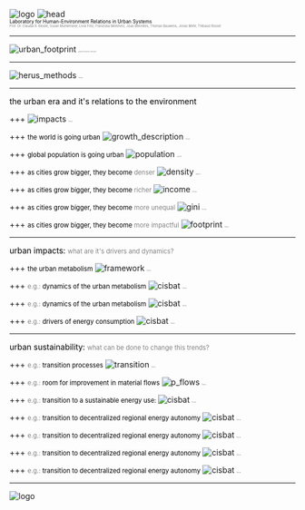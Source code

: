 ![logo](pics/herus_m.png)
![head](pics/head.png)
<br>
<span style="color:black; font-size: 0.6em;">Laboratory for Human-Environment Relations in Urban Systems</span>
<br>
<span style="color:gray; font-size: 0.4em;">Prof. Dr. Claudia R. Binder, Susan Mühlemeier, Livia Fritz, Franziska Meinherz, Joao Meirelles, Thomas Bauwens, Jonas Mehr, Thibaud Rossel</span>

---
![urban_footprint](pics/urban_footprint.jpg)
<span style="color:grey; font-size: 0.2em;">global footprint network</span>

---
![herus_methods](pics/herus_methods.png)
<span style="color:grey; font-size: 0.2em;">herus</span>

---
<span style="color:black; font-size: 1em;">the urban era and it's relations to the environment</span>

+++
![impacts](pics/impacts.png)
<span style="color:grey; font-size: 0.2em;">herus</span>

+++
<span style="color:black; font-size: 0.8em;">the world is going urban</span>
![growth_description](pics/growth2.png)
<span style="color:grey; font-size: 0.2em;">herus</span>

+++
<span style="color:black; font-size: 0.8em;">global population is going urban</span>
![population](https://www.youtube.com/embed/Yi-rEL8i46Y?ecver=2)
<span style="color:grey; font-size: 0.2em;">unicef</span>

+++
<span style="color:black; font-size: 0.8em;">as cities grow bigger, they become  </span><span style="color:grey; font-size: 0.8em;">  denser</span>
![density](https://player.vimeo.com/video/55874193)
<span style="color:grey; font-size: 0.2em;">plan b</span>


+++
<span style="color:black; font-size: 0.8em;">as cities grow bigger, they become  </span><span style="color:grey; font-size: 0.8em;">  richer</span>
![income](pics/urban_income.png)
<span style="color:grey; font-size: 0.2em;">herus</span>


+++
<span style="color:black; font-size: 0.8em;">as cities grow bigger, they become  </span><span style="color:grey; font-size: 0.8em;">  more unequal</span>
![gini](pics/gini.png)
<span style="color:grey; font-size: 0.2em;">herus</span>

+++
<span style="color:black; font-size: 0.8em;">as cities grow bigger, they become  </span><span style="color:grey; font-size: 0.8em;">  more impactful</span>
![footprint](pics/footprint.png)
<span style="color:grey; font-size: 0.2em;">herus</span>



---
<span style="color:black; font-size: 1em;">urban impacts: </span>
<span style="color:grey; font-size: 0.8em;">  what are it's drivers and dynamics?</span>

+++
<span style="color:black; font-size: 0.8em;">the urban metabolism</span>
![framework](pics/framework.png)
<span style="color:grey; font-size: 0.2em;">herus</span>

+++
<span style="color:grey; font-size: 0.8em;">e.g.:  </span><span style="color:black; font-size: 0.8em;">  dynamics of the urban metabolism</span>
![cisbat](pics/scaling_laws.png)
<span style="color:grey; font-size: 0.2em;">herus</span>

+++
<span style="color:grey; font-size: 0.8em;">e.g.:  </span><span style="color:black; font-size: 0.8em;">  dynamics of the urban metabolism</span>
![cisbat](pics/pf.png)
<span style="color:grey; font-size: 0.2em;">herus</span>

+++
<span style="color:grey; font-size: 0.8em;">e.g.:  </span><span style="color:black; font-size: 0.8em;">  drivers of energy consumption</span>
![cisbat](pics/cisbat.png)
<span style="color:grey; font-size: 0.2em;">herus</span>

---
<span style="color:black; font-size: 1em;">urban sustainability: </span>
<span style="color:grey; font-size: 0.8em;">  what can be done to change this trends?</span>

+++
<span style="color:grey; font-size: 0.8em;">e.g.:  </span><span style="color:black; font-size: 0.8em;">transition processes</span>
![transition](pics/transition_theory.png)
<span style="color:grey; font-size: 0.2em;">herus</span>

+++
<span style="color:grey; font-size: 0.8em;">e.g.:  </span><span style="color:black; font-size: 0.8em;">  room for improvement in material flows</span>
![p_flows](pics/p_flows2.png)
<span style="color:grey; font-size: 0.2em;">herus</span>


+++
<span style="color:grey; font-size: 0.8em;">e.g.:  </span><span style="color:black; font-size: 0.8em;">  transition to a sustainable energy use: </span>
![cisbat](pics/tb.png)
<span style="color:grey; font-size: 0.2em;">herus</span>

+++
<span style="color:grey; font-size: 0.8em;">e.g.:  </span><span style="color:black; font-size: 0.8em;">  transition to decentralized regional energy autonomy</span>
![cisbat](pics/energy3.png)
<span style="color:grey; font-size: 0.2em;">herus</span>

+++
<span style="color:grey; font-size: 0.8em;">e.g.:  </span><span style="color:black; font-size: 0.8em;">  transition to decentralized regional energy autonomy</span>
![cisbat](pics/energy2.png)
<span style="color:grey; font-size: 0.2em;">herus</span>

+++
<span style="color:grey; font-size: 0.8em;">e.g.:  </span><span style="color:black; font-size: 0.8em;">  transition to decentralized regional energy autonomy</span>
![cisbat](pics/transition_energy.png)
<span style="color:grey; font-size: 0.2em;">herus</span>

+++
<span style="color:grey; font-size: 0.8em;">e.g.:  </span><span style="color:black; font-size: 0.8em;">  transition to decentralized regional energy autonomy</span>
![cisbat](pics/energy4.png)
<span style="color:grey; font-size: 0.2em;">herus</span>


---
![logo](pics/herus_m.png)